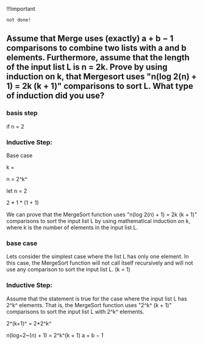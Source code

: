 !!!important

    not done!

## Assume that Merge uses (exactly) a + b − 1 comparisons to combine two lists with a and b elements. Furthermore, assume that the length of the input list L is n = 2k. Prove by using induction on k, that Mergesort uses "n(log 2(n) + 1) = 2k (k + 1)" comparisons to sort L. What type of induction did you use?


### basis step

if n = 2 

### Inductive Step:

























Base case

k = 

n = 2^k^

let n = 2


2 * 1 * (1 + 1)






We can prove that the MergeSort function uses "n(log 2(n) + 1) = 2k (k + 1)" comparisons to sort the input list L by using mathematical induction on k, where k is the number of elements in the input list L.

### base case

Lets consider the simplest case where the list L has only one element. In this case, the MergeSort function will not call itself recursively and will not use any comparison to sort the input list L. (k = 1)

### Inductive Step:

Assume that the statement is true for the case where the input list L has 2^k^ elements. That is, the MergeSort function uses "2^k^ (k + 1)" comparisons to sort the input list L with 2^k^ elements.









2^(k+1)^ = 2*2^k^ 

n(log~2~(n) + 1) = 2^k^(k + 1)
a + b − 1


